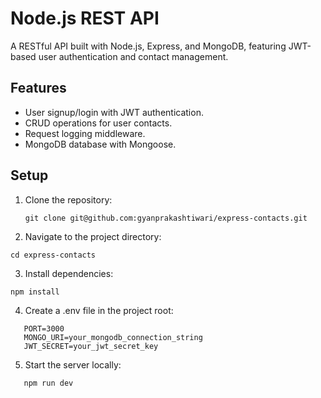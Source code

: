 # Node.js REST API

A RESTful API built with Node.js, Express, and MongoDB, featuring JWT-based user authentication and contact management.

## Features

- User signup/login with JWT authentication.
- CRUD operations for user contacts.
- Request logging middleware.
- MongoDB database with Mongoose.

## Setup

1. Clone the repository:
   ```
   git clone git@github.com:gyanprakashtiwari/express-contacts.git
   ```
2. Navigate to the project directory:

```
cd express-contacts
```

3. Install dependencies:

```
npm install
```

4. Create a .env file in the project root:

````
   PORT=3000
   MONGO_URI=your_mongodb_connection_string
   JWT_SECRET=your_jwt_secret_key
````

5. Start the server locally:

```
   npm run dev
```
